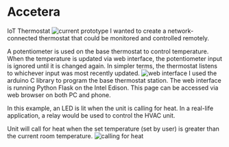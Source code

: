 # Accetera
IoT Thermostat
![current prototype](http://i.imgur.com/uJL9anY.jpg)
I wanted to create a network-connected thermostat that could be monitored and controlled remotely.

A potentiometer is used on the base thermostat to control temperature. When the temperature is updated via web interface, the potentiometer input is ignored until it is changed again. In simpler terms, the thermostat listens to whichever input was most recently updated.
![web interface](http://i.imgur.com/nN5FdYn.png)
I used the arduino C library to program the base thermostat station. The web interface is running Python Flask on the Intel Edison. This page can be accessed via web browser on both PC and phone.

In this example, an LED is lit when the unit is calling for heat. In a real-life application, a relay would be used to control the HVAC unit.

Unit will call for heat when the set temperature (set by user) is greater than the current room temperature.
![calling for heat](http://i.imgur.com/JZ8w0My.jpg)

